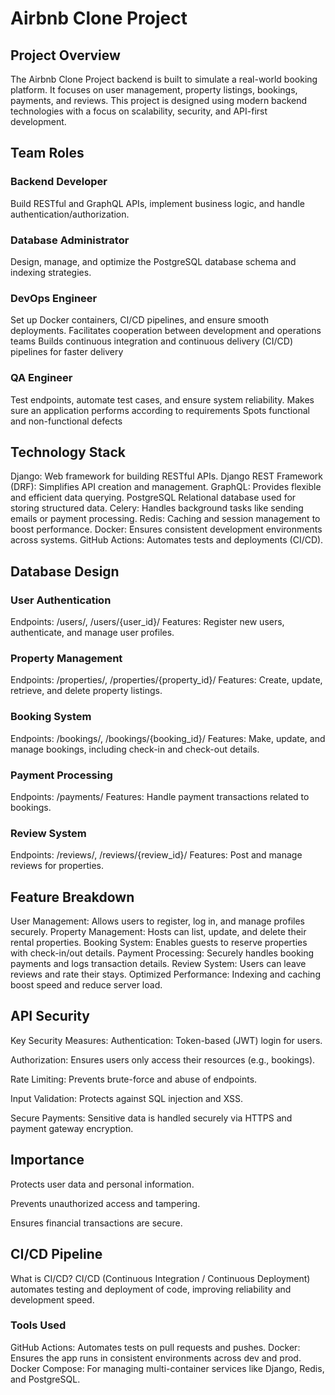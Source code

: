 # Airbnb Clone Project

## Project Overview
The Airbnb Clone Project backend is built to simulate a real-world booking platform. It focuses on user management, property listings, bookings, payments, and reviews. This project is designed using modern backend technologies with a focus on scalability, security, and API-first development.

## Team Roles
### Backend Developer	
Build RESTful and GraphQL APIs, implement business logic, and handle authentication/authorization.
### Database Administrator	
Design, manage, and optimize the PostgreSQL database schema and indexing strategies.
### DevOps Engineer	
Set up Docker containers, CI/CD pipelines, and ensure smooth deployments.
Facilitates cooperation between development and operations teams
Builds continuous integration and continuous delivery (CI/CD) pipelines for faster delivery
### QA Engineer
Test endpoints, automate test cases, and ensure system reliability.
Makes sure an application performs according to requirements
Spots functional and non-functional defects

## Technology Stack
Django:	Web framework for building RESTful APIs.
Django REST Framework (DRF):	Simplifies API creation and management.
GraphQL:	Provides flexible and efficient data querying.
PostgreSQL	Relational database used for storing structured data.
Celery:	Handles background tasks like sending emails or payment processing.
Redis:	Caching and session management to boost performance.
Docker:	Ensures consistent development environments across systems.
GitHub Actions:	Automates tests and deployments (CI/CD).

## Database Design
### User Authentication
Endpoints: /users/, /users/{user_id}/
Features: Register new users, authenticate, and manage user profiles.

### Property Management
Endpoints: /properties/, /properties/{property_id}/
Features: Create, update, retrieve, and delete property listings.

### Booking System
Endpoints: /bookings/, /bookings/{booking_id}/
Features: Make, update, and manage bookings, including check-in and check-out details.

### Payment Processing
Endpoints: /payments/
Features: Handle payment transactions related to bookings.

### Review System
Endpoints: /reviews/, /reviews/{review_id}/
Features: Post and manage reviews for properties.

## Feature Breakdown
User Management: Allows users to register, log in, and manage profiles securely.
Property Management: Hosts can list, update, and delete their rental properties.
Booking System: Enables guests to reserve properties with check-in/out details.
Payment Processing: Securely handles booking payments and logs transaction details.
Review System: Users can leave reviews and rate their stays.
Optimized Performance: Indexing and caching boost speed and reduce server load.

## API Security
Key Security Measures:
Authentication: Token-based (JWT) login for users.

Authorization: Ensures users only access their resources (e.g., bookings).

Rate Limiting: Prevents brute-force and abuse of endpoints.

Input Validation: Protects against SQL injection and XSS.

Secure Payments: Sensitive data is handled securely via HTTPS and payment gateway encryption.

## Importance

Protects user data and personal information.

Prevents unauthorized access and tampering.

Ensures financial transactions are secure.

## CI/CD Pipeline
What is CI/CD?
CI/CD (Continuous Integration / Continuous Deployment) automates testing and deployment of code, improving reliability and development speed.
### Tools Used
GitHub Actions: Automates tests on pull requests and pushes.
Docker: Ensures the app runs in consistent environments across dev and prod.
Docker Compose: For managing multi-container services like Django, Redis, and PostgreSQL.
